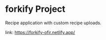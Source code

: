 # forkify Project

Recipe application with custom recipe uploads.

link: https://forkify-ofir.netlify.app/

